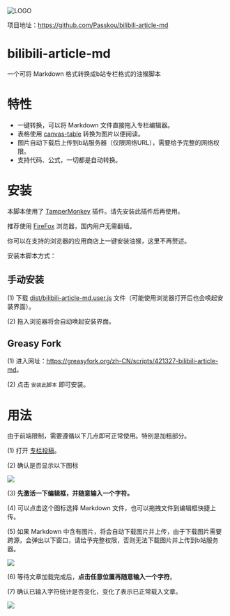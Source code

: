 ![LOGO](https://pic.imgdb.cn/item/601ec9183ffa7d37b3a637a7.png)

项目地址：<https://github.com/Passkou/bilibili-article-md>

# bilibili-article-md

一个可将 Markdown 格式转换成b站专栏格式的油猴脚本

# 特性

+ 一键转换，可以将 Markdown 文件直接拖入专栏编辑器。
+ 表格使用 [canvas-table](https://www.npmjs.com/package/canvas-table) 转换为图片以便阅读。
+ 图片自动下载后上传到b站服务器（仅限网络URL），需要给予完整的网络权限。
+ 支持代码、公式，一切都是自动转换。

# 安装

本脚本使用了 [TamperMonkey](https://www.tampermonkey.net/) 插件。请先安装此插件后再使用。

推荐使用 [FireFox](https://www.firefox.com.cn/) 浏览器，国内用户无需翻墙。

你可以在支持的浏览器的应用商店上一键安装油猴，这里不再赘述。

安装本脚本方式：

## 手动安装

(1) 下载 [dist/bilibili-article-md.user.js](https://raw.githubusercontent.com/Passkou/bilibili-article-md/main/dist/bilibili-article-md.user.js) 文件（可能使用浏览器打开后也会唤起安装界面）。

(2) 拖入浏览器将会自动唤起安装界面。

## Greasy Fork

(1) 进入网址：<https://greasyfork.org/zh-CN/scripts/421327-bilibili-article-md>。

(2) 点击 `安装此脚本` 即可安装。

# 用法

由于前端限制，需要遵循以下几点即可正常使用。特别是加粗部分。

(1) 打开 [专栏投稿](https://member.bilibili.com/platform/upload/text/edit)。

(2) 确认是否显示以下图标

![](https://pic.imgdb.cn/item/601ec9b43ffa7d37b3a67893.jpg)

(3) **先激活一下编辑框，并随意输入一个字符。**

(4) 可以点击这个图标选择 Markdown 文件，也可以拖拽文件到编辑框快捷上传。

(5) 如果 Markdown 中含有图片，将会自动下载图片并上传，由于下载图片需要跨源，会弹出以下窗口，请给予完整权限，否则无法下载图片并上传到b站服务器。

![](https://pic.imgdb.cn/item/601ecaed3ffa7d37b3a6f024.jpg)

(6) 等待文章加载完成后，**点击任意位置再随意输入一个字符**。

(7) 确认已输入字符统计是否变化，变化了表示已正常载入文章。

![](https://pic.imgdb.cn/item/601eca5e3ffa7d37b3a6b910.jpg)